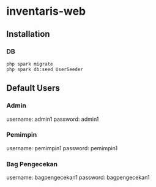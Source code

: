 # inventaris-web

## Installation

### DB

```
php spark migrate
php spark db:seed UserSeeder
```

## Default Users

### Admin

username: admin1
password: admin1

### Pemimpin

username: pemimpin1
password: pemimpin1

### Bag Pengecekan

username: bagpengecekan1
password: bagpengecekan1

